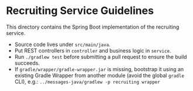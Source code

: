 # Recruiting Service Guidelines

This directory contains the Spring Boot implementation of the recruiting service.

- Source code lives under `src/main/java`.
- Put REST controllers in `controller` and business logic in `service`.
- Run `./gradlew test` before submitting a pull request to ensure the build succeeds.
- If `gradle/wrapper/gradle-wrapper.jar` is missing, bootstrap it using an existing Gradle Wrapper from another module (avoid the global `gradle` CLI), e.g.:
  `../messages-java/gradlew -p recruiting wrapper`
